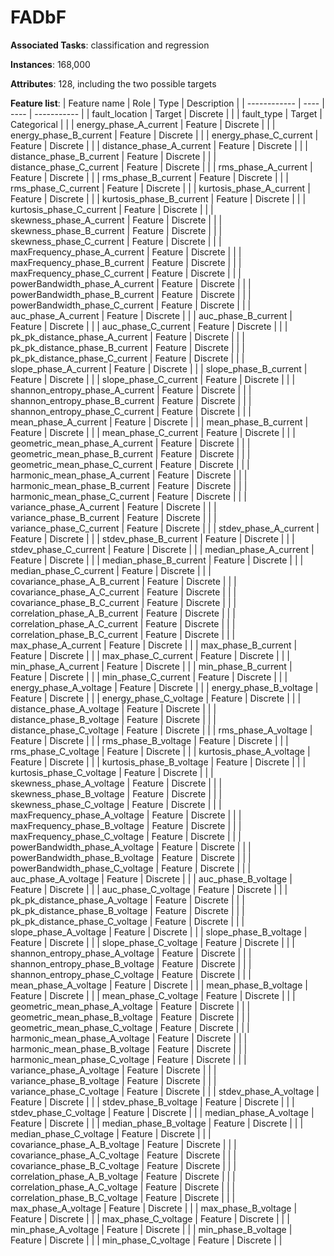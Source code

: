 # FADbF

**Associated Tasks**: classification and regression

**Instances**: 168,000

**Attributes**: 128, including the two possible targets

**Feature list**:
|  Feature name  |  Role |  Type  |  Description  |
|  ------------  |  ---- |  ----  |  -----------  |
|  fault_location  | Target  |  Discrete  |  |
|  fault_type  | Target  |  Categorical  |  |
|  energy_phase_A_current  | Feature  |  Discrete  |  |
|  energy_phase_B_current  | Feature  |  Discrete  |  |
|  energy_phase_C_current  | Feature  |  Discrete  |  |
|  distance_phase_A_current  | Feature  |  Discrete  |  |
|  distance_phase_B_current  | Feature  |  Discrete  |  |
|  distance_phase_C_current  | Feature  |  Discrete  |  |
|  rms_phase_A_current  | Feature  |  Discrete  |  |
|  rms_phase_B_current  | Feature  |  Discrete  |  |
|  rms_phase_C_current  | Feature  |  Discrete  |  |
|  kurtosis_phase_A_current  | Feature  |  Discrete  |  |
|  kurtosis_phase_B_current  | Feature  |  Discrete  |  |
|  kurtosis_phase_C_current  | Feature  |  Discrete  |  |
|  skewness_phase_A_current  | Feature  |  Discrete  |  |
|  skewness_phase_B_current  | Feature  |  Discrete  |  |
|  skewness_phase_C_current  | Feature  |  Discrete  |  |
|  maxFrequency_phase_A_current  | Feature  |  Discrete  |  |
|  maxFrequency_phase_B_current  | Feature  |  Discrete  |  |
|  maxFrequency_phase_C_current  | Feature  |  Discrete  |  |
|  powerBandwidth_phase_A_current  | Feature  |  Discrete  |  |
|  powerBandwidth_phase_B_current  | Feature  |  Discrete  |  |
|  powerBandwidth_phase_C_current  | Feature  |  Discrete  |  |
|  auc_phase_A_current  | Feature  |  Discrete  |  |
|  auc_phase_B_current  | Feature  |  Discrete  |  |
|  auc_phase_C_current  | Feature  |  Discrete  |  |
|  pk_pk_distance_phase_A_current  | Feature  |  Discrete  |  |
|  pk_pk_distance_phase_B_current  | Feature  |  Discrete  |  |
|  pk_pk_distance_phase_C_current  | Feature  |  Discrete  |  |
|  slope_phase_A_current  | Feature  |  Discrete  |  |
|  slope_phase_B_current  | Feature  |  Discrete  |  |
|  slope_phase_C_current  | Feature  |  Discrete  |  |
|  shannon_entropy_phase_A_current  | Feature  |  Discrete  |  |
|  shannon_entropy_phase_B_current  | Feature  |  Discrete  |  |
|  shannon_entropy_phase_C_current  | Feature  |  Discrete  |  |
|  mean_phase_A_current  | Feature  |  Discrete  |  |
|  mean_phase_B_current  | Feature  |  Discrete  |  |
|  mean_phase_C_current  | Feature  |  Discrete  |  |
|  geometric_mean_phase_A_current  | Feature  |  Discrete  |  |
|  geometric_mean_phase_B_current  | Feature  |  Discrete  |  |
|  geometric_mean_phase_C_current  | Feature  |  Discrete  |  |
|  harmonic_mean_phase_A_current  | Feature  |  Discrete  |  |
|  harmonic_mean_phase_B_current  | Feature  |  Discrete  |  |
|  harmonic_mean_phase_C_current  | Feature  |  Discrete  |  |
|  variance_phase_A_current  | Feature  |  Discrete  |  |
|  variance_phase_B_current  | Feature  |  Discrete  |  |
|  variance_phase_C_current  | Feature  |  Discrete  |  |
|  stdev_phase_A_current  | Feature  |  Discrete  |  |
|  stdev_phase_B_current  | Feature  |  Discrete  |  |
|  stdev_phase_C_current  | Feature  |  Discrete  |  |
|  median_phase_A_current  | Feature  |  Discrete  |  |
|  median_phase_B_current  | Feature  |  Discrete  |  |
|  median_phase_C_current  | Feature  |  Discrete  |  |
|  covariance_phase_A_B_current  | Feature  |  Discrete  |  |
|  covariance_phase_A_C_current  | Feature  |  Discrete  |  |
|  covariance_phase_B_C_current  | Feature  |  Discrete  |  |
|  correlation_phase_A_B_current  | Feature  |  Discrete  |  |
|  correlation_phase_A_C_current  | Feature  |  Discrete  |  |
|  correlation_phase_B_C_current  | Feature  |  Discrete  |  |
|  max_phase_A_current  | Feature  |  Discrete  |  |
|  max_phase_B_current  | Feature  |  Discrete  |  |
|  max_phase_C_current  | Feature  |  Discrete  |  |
|  min_phase_A_current  | Feature  |  Discrete  |  |
|  min_phase_B_current  | Feature  |  Discrete  |  |
|  min_phase_C_current  | Feature  |  Discrete  |  |
|  energy_phase_A_voltage  | Feature  |  Discrete  |  |
|  energy_phase_B_voltage  | Feature  |  Discrete  |  |
|  energy_phase_C_voltage  | Feature  |  Discrete  |  |
|  distance_phase_A_voltage  | Feature  |  Discrete  |  |
|  distance_phase_B_voltage  | Feature  |  Discrete  |  |
|  distance_phase_C_voltage  | Feature  |  Discrete  |  |
|  rms_phase_A_voltage  | Feature  |  Discrete  |  |
|  rms_phase_B_voltage  | Feature  |  Discrete  |  |
|  rms_phase_C_voltage  | Feature  |  Discrete  |  |
|  kurtosis_phase_A_voltage  | Feature  |  Discrete  |  |
|  kurtosis_phase_B_voltage  | Feature  |  Discrete  |  |
|  kurtosis_phase_C_voltage  | Feature  |  Discrete  |  |
|  skewness_phase_A_voltage  | Feature  |  Discrete  |  |
|  skewness_phase_B_voltage  | Feature  |  Discrete  |  |
|  skewness_phase_C_voltage  | Feature  |  Discrete  |  |
|  maxFrequency_phase_A_voltage  | Feature  |  Discrete  |  |
|  maxFrequency_phase_B_voltage  | Feature  |  Discrete  |  |
|  maxFrequency_phase_C_voltage  | Feature  |  Discrete  |  |
|  powerBandwidth_phase_A_voltage  | Feature  |  Discrete  |  |
|  powerBandwidth_phase_B_voltage  | Feature  |  Discrete  |  |
|  powerBandwidth_phase_C_voltage  | Feature  |  Discrete  |  |
|  auc_phase_A_voltage  | Feature  |  Discrete  |  |
|  auc_phase_B_voltage  | Feature  |  Discrete  |  |
|  auc_phase_C_voltage  | Feature  |  Discrete  |  |
|  pk_pk_distance_phase_A_voltage  | Feature  |  Discrete  |  |
|  pk_pk_distance_phase_B_voltage  | Feature  |  Discrete  |  |
|  pk_pk_distance_phase_C_voltage  | Feature  |  Discrete  |  |
|  slope_phase_A_voltage  | Feature  |  Discrete  |  |
|  slope_phase_B_voltage  | Feature  |  Discrete  |  |
|  slope_phase_C_voltage  | Feature  |  Discrete  |  |
|  shannon_entropy_phase_A_voltage  | Feature  |  Discrete  |  |
|  shannon_entropy_phase_B_voltage  | Feature  |  Discrete  |  |
|  shannon_entropy_phase_C_voltage  | Feature  |  Discrete  |  |
|  mean_phase_A_voltage  | Feature  |  Discrete  |  |
|  mean_phase_B_voltage  | Feature  |  Discrete  |  |
|  mean_phase_C_voltage  | Feature  |  Discrete  |  |
|  geometric_mean_phase_A_voltage  | Feature  |  Discrete  |  |
|  geometric_mean_phase_B_voltage  | Feature  |  Discrete  |  |
|  geometric_mean_phase_C_voltage  | Feature  |  Discrete  |  |
|  harmonic_mean_phase_A_voltage  | Feature  |  Discrete  |  |
|  harmonic_mean_phase_B_voltage  | Feature  |  Discrete  |  |
|  harmonic_mean_phase_C_voltage  | Feature  |  Discrete  |  |
|  variance_phase_A_voltage  | Feature  |  Discrete  |  |
|  variance_phase_B_voltage  | Feature  |  Discrete  |  |
|  variance_phase_C_voltage  | Feature  |  Discrete  |  |
|  stdev_phase_A_voltage  | Feature  |  Discrete  |  |
|  stdev_phase_B_voltage  | Feature  |  Discrete  |  |
|  stdev_phase_C_voltage  | Feature  |  Discrete  |  |
|  median_phase_A_voltage  | Feature  |  Discrete  |  |
|  median_phase_B_voltage  | Feature  |  Discrete  |  |
|  median_phase_C_voltage  | Feature  |  Discrete  |  |
|  covariance_phase_A_B_voltage  | Feature  |  Discrete  |  |
|  covariance_phase_A_C_voltage  | Feature  |  Discrete  |  |
|  covariance_phase_B_C_voltage  | Feature  |  Discrete  |  |
|  correlation_phase_A_B_voltage  | Feature  |  Discrete  |  |
|  correlation_phase_A_C_voltage  | Feature  |  Discrete  |  |
|  correlation_phase_B_C_voltage  | Feature  |  Discrete  |  |
|  max_phase_A_voltage  | Feature  |  Discrete  |  |
|  max_phase_B_voltage  | Feature  |  Discrete  |  |
|  max_phase_C_voltage  | Feature  |  Discrete  |  |
|  min_phase_A_voltage  | Feature  |  Discrete  |  |
|  min_phase_B_voltage  | Feature  |  Discrete  |  |
|  min_phase_C_voltage  | Feature  |  Discrete  |  |

